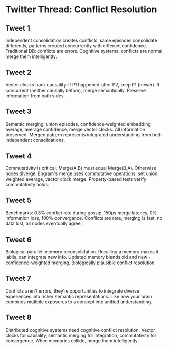 # Twitter Thread: Conflict Resolution

## Tweet 1
Independent consolidation creates conflicts: same episodes consolidate differently, patterns created concurrently with different confidence. Traditional DB: conflicts are errors. Cognitive systems: conflicts are normal, merge them intelligently.

## Tweet 2
Vector clocks track causality. If P1 happened-after P2, keep P1 (newer). If concurrent (neither causally before), merge semantically. Preserve information from both sides.

## Tweet 3
Semantic merging: union episodes, confidence-weighted embedding average, average confidence, merge vector clocks. All information preserved. Merged pattern represents integrated understanding from both independent consolidations.

## Tweet 4
Commutativity is critical. Merge(A,B) must equal Merge(B,A). Otherwise nodes diverge. Engram's merge uses commutative operations: set union, weighted average, vector clock merge. Property-based tests verify commutativity holds.

## Tweet 5
Benchmarks: 0.3% conflict rate during gossip, 150μs merge latency, 0% information loss, 100% convergence. Conflicts are rare, merging is fast, no data lost, all nodes eventually agree.

## Tweet 6
Biological parallel: memory reconsolidation. Recalling a memory makes it labile, can integrate new info. Updated memory blends old and new - confidence-weighted merging. Biologically plausible conflict resolution.

## Tweet 7
Conflicts aren't errors, they're opportunities to integrate diverse experiences into richer semantic representations. Like how your brain combines multiple exposures to a concept into unified understanding.

## Tweet 8
Distributed cognitive systems need cognitive conflict resolution. Vector clocks for causality, semantic merging for integration, commutativity for convergence. When memories collide, merge them intelligently.
